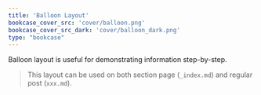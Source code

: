 ```yaml
---
title: 'Balloon Layout'
bookcase_cover_src: 'cover/balloon.png'
bookcase_cover_src_dark: 'cover/balloon_dark.png'
type: "bookcase"
---
```


Balloon layout is useful for demonstrating information step-by-step.

> This layout can be used on both section page (`_index.md`) and regular post (`xxx.md`).
